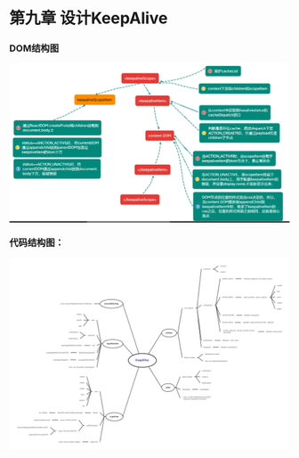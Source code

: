 # 第九章 设计KeepAlive

### DOM结构图
<div style={{width:1}}>
<img src="../../public/images/keepaliveDOM.png" align="center"  />
</div>

### 代码结构图：
<div style={{width:1}}>
<img src="../../public/images/KeepAlive.png" align="center"  />
</div>

